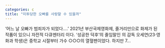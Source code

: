 ```yaml
---
categories: c
title: "미투당한 오빠를 사랑할 수 있을까"
---
```


				
		
			
				
					
					
						
						
						
					
					
				
				
			
			
			
‘어느 날 오빠가 범죄자가 되었다….’ 2021년 부산국제영화제, 줄거리만으로 화제가 된 작품이 있으니 자전적 다큐멘터리 이다. ‘성공한 덕후’의 줄임말인 의 감독 오세연(23·영화과 학생)은 중학교 시절부터 가수 ○○○의 열혈팬이었다. 하지만 7...		
			